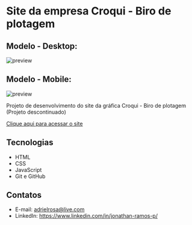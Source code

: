 # Site da empresa Croqui - Biro de plotagem

## Modelo - Desktop:

![preview](./.github/preview-desktop.gif)

## Modelo - Mobile:

![preview](./.github/preview-mobile.gif)

Projeto de desenvolvimento do site da gráfica Croqui - Biro de plotagem (Projeto descontinuado)

[Clique aqui para acessar o site](https://adrielrosa2001.github.io/site-croqui-v2/index.html)

## Tecnologias

- HTML
- CSS
- JavaScript
- Git e GitHub

## Contatos

- E-mail: adrielrosa@live.com
- LinkedIn: https://www.linkedin.com/in/jonathan-ramos-p/

